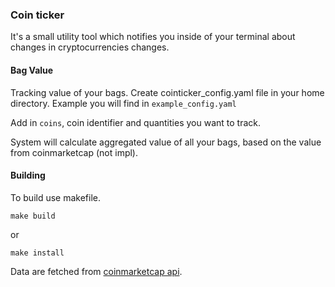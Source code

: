 ### Coin ticker

It's a small utility tool which notifies you inside of your terminal about changes in cryptocurrencies changes.

#### Bag Value
Tracking value of your bags.
Create cointicker_config.yaml file in your home directory.
Example you will find in `example_config.yaml`


Add in `coins`, coin identifier and quantities you want to track.

System will calculate aggregated value of all your bags, based on the value from coinmarketcap (not impl).

#### Building
To build use makefile.

`make build`

or

`make install`

Data are fetched from [coinmarketcap api](https://coinmarketcap.com/api/).
